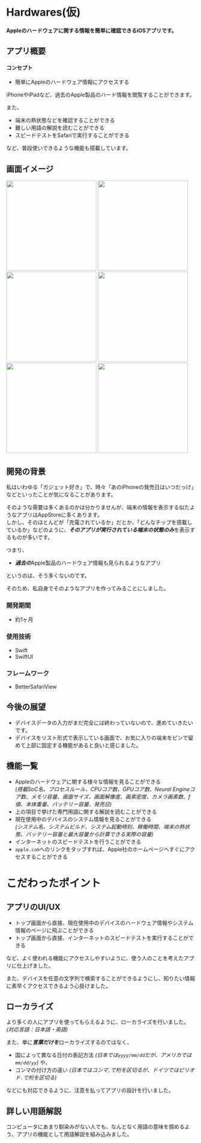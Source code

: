 # Hardwares(仮)

#### Appleのハードウェアに関する情報を簡単に確認できるiOSアプリです。

## アプリ概要
#### コンセプト
- 簡単にAppleのハードウェア情報にアクセスする

iPhoneやiPadなど、過去のApple製品のハード情報を閲覧することができます。

また、

- 端末の熱状態などを確認することができる
- 難しい用語の解説を読むことができる
- スピードテストをSafariで実行することができる

など、普段使いできるような機能も搭載しています。

## 画面イメージ
<img src="https://user-images.githubusercontent.com/125545184/220415390-c9efbea2-0d30-4e80-9e43-daf962ed4c53.png" width="240px">
<img src="https://user-images.githubusercontent.com/125545184/220415574-7363b907-ad56-4b13-aa4f-21514bd9dd25.png" width="240px">
<img src="https://user-images.githubusercontent.com/125545184/220415684-241e856e-c6d4-4f69-b4f7-25fecbca5165.png" width="240px">
<img src="https://user-images.githubusercontent.com/125545184/220415863-6326391f-8c49-4baf-9319-4ab98de366a1.png" width="240px">
<img src="https://user-images.githubusercontent.com/125545184/220416105-cb9357c1-80f7-4e7c-93e9-09e0c6a6370b.png" width="240px">
<img src="https://user-images.githubusercontent.com/125545184/220416238-e539e8d5-b640-47f9-9b14-e428bb06c142.png" width="240px">

## 開発の背景
私はいわゆる「ガジェット好き」で、時々「あのiPhoneの発売日はいつだっけ」などといったことが気になることがあります。

そのような需要は多くあるのかは分かりませんが、端末の情報を表示する似たようなアプリはAppStoreに多くあります。  
しかし、そのほとんどが「充電されているか」だとか、「どんなチップを搭載しているか」などのように、***そのアプリが実行されている端末の状態のみ***を表示するものが多いです。

つまり、

- ***過去の***Apple製品のハードウェア情報も見られるようなアプリ

というのは、そう多くないのです。

そのため、私自身でそのようなアプリを作ってみることにしました。

### 開発期間
- 約1ヶ月

### 使用技術

- Swift
- SwiftUI

### フレームワーク

- BetterSafariView

## 今後の展望
- デバイスデータの入力がまだ完全には終わっていないので、進めていきたいです。
- デバイスをリスト形式で表示している画面で、お気に入りの端末をピンで留めて上部に固定する機能があると良いと感じました。

## 機能一覧
- Appleのハードウェアに関する様々な情報を見ることができる  
*(搭載SoC名、プロセスルール、CPUコア数、GPUコア数、Neural Engineコア数、メモリ容量、画面サイズ、画面解像度、画素密度、カメラ画素数、f値、本体重量、バッテリー容量、発売日)*
- 上の項目で挙げた専門用語に関する解説を読むことができる
- 現在使用中のデバイスのシステム情報を見ることができる  
*(システム名、システムビルド、システム起動時刻、稼働時間、端末の熱状態、バッテリー容量と最大容量から計算できる実際の容量)*
- インターネットのスピードテストを行うことができる
- `apple.com`へのリンクをタップすれば、Apple社のホームページへすぐにアクセスすることができる

# こだわったポイント

## アプリのUI/UX

- トップ画面から直接、現在使用中のデバイスのハードウェア情報やシステム情報のページに飛ぶことができる
- トップ画面から直接、インターネットのスピードテストを実行することができる

など、よく使われる機能にアクセスしやすいように、使う人のことを考えたアプリに仕上げました。

また、デバイスを任意の文字列で検索することができるようにし、知りたい情報に素早くアクセスできるよう心掛けました。

## ローカライズ

より多くの人にアプリを使ってもらえるように、ローカライズを行いました。*(対応言語：日本語・英語)*

また、単に***言葉だけを***ローカライズするのではなく、

- 国によって異なる日付の表記方法 *(日本では`yyyy/mm/dd`だが、アメリカでは`mm/dd/yy`)* や、
- コンマの付け方の違い *(日本ではコンマ`,`で桁を区切るが、ドイツではピリオド`.`で桁を区切る)*

などにも対応できるように、注意を払ってアプリの設計を行いました。

## 詳しい用語解説

コンピュータにあまり馴染みがない人でも、なんとなく用語の意味を掴めるよう、アプリの機能として用語解説を組み込みました。


